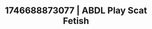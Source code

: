 ---
categories:
- AI-generated
- Erotic dance
- Romantasy erotica
- Flushed skin
- ASMR
- Story-driven erotica
- Delicate restraint
- Cosplay
image: /assets/images/1746688873077.jpg
layout: post
seo:
  description: Featured content with artistic Scat Fetish, ABDL Play. HD images available.
  keywords: Scat Fetish, ABDL Play
  og_image: /assets/images/1746688873077.jpg
  schema_type: VisualArtwork
tags:
- ABDL Play
- Scat Fetish
- '#1746688873077'
title: 1746688873077 | ABDL Play Scat Fetish
---